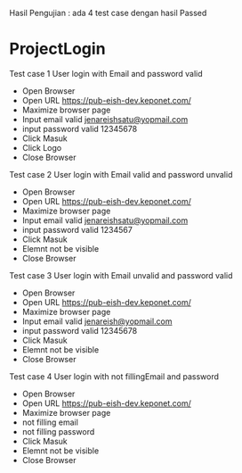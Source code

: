 Hasil Pengujian :
ada 4 test case dengan hasil Passed


# ProjectLogin
Test case 1
User login with Email and password valid
- Open Browser
- Open URL https://pub-eish-dev.keponet.com/
- Maximize browser page
- Input email valid jenareishsatu@yopmail.com
- input password valid 12345678
- Click Masuk
- Click Logo
- Close Browser

Test case 2
User login with Email valid and password unvalid
- Open Browser
- Open URL https://pub-eish-dev.keponet.com/
- Maximize browser page
- Input email valid jenareishsatu@yopmail.com
- input password valid 1234567
- Click Masuk
- Elemnt not be visible
- Close Browser

Test case 3
User login with Email unvalid and password valid
- Open Browser
- Open URL https://pub-eish-dev.keponet.com/
- Maximize browser page
- Input email valid jenareish@yopmail.com
- input password valid 12345678
- Click Masuk
- Elemnt not be visible
- Close Browser

Test case 4
User login with not fillingEmail  and password 
- Open Browser
- Open URL https://pub-eish-dev.keponet.com/
- Maximize browser page
- not filling email
- not filling password
- Click Masuk
- Elemnt not be visible
- Close Browser
